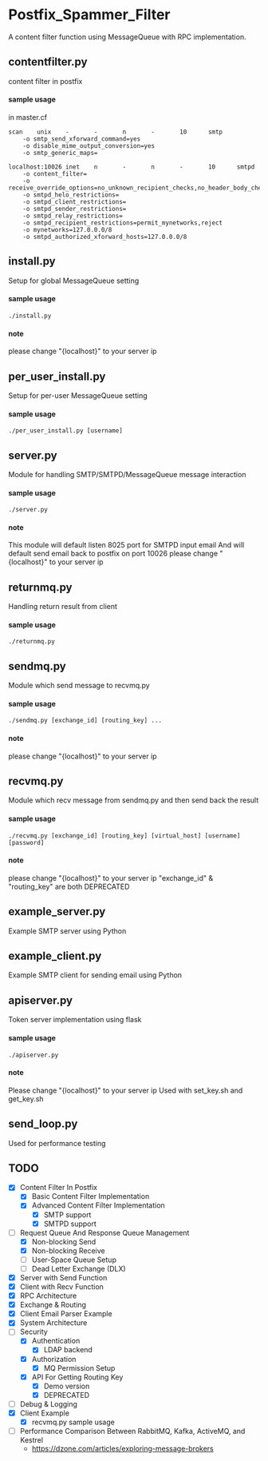 # Postfix_Spammer_Filter
A content filter function using MessageQueue with RPC implementation.

## contentfilter.py
content filter in postfix
#### sample usage
in master.cf
```
scan	unix	-		-		n		-		10		smtp
	-o smtp_send_xforward_command=yes
	-o disable_mime_output_conversion=yes
	-o smtp_generic_maps=

localhost:10026	inet	n		-		n		-		10		smtpd
	-o content_filter=
	-o receive_override_options=no_unknown_recipient_checks,no_header_body_checks,no_milters
	-o smtpd_helo_restrictions=
	-o smtpd_client_restrictions=
	-o smtpd_sender_restrictions=
	-o smtpd_relay_restrictions=
	-o smtpd_recipient_restrictions=permit_mynetworks,reject
	-o mynetworks=127.0.0.0/8
	-o smtpd_authorized_xforward_hosts=127.0.0.0/8
```

## install.py
Setup for global MessageQueue setting
#### sample usage
```
./install.py
```
#### note
please change "{localhost}" to your server ip

## per_user_install.py
Setup for per-user MessageQueue setting
#### sample usage
```
./per_user_install.py [username]
```

## server.py
Module for handling SMTP/SMTPD/MessageQueue message interaction
#### sample usage
```
./server.py
```
#### note
This module will default listen 8025 port for SMTPD input email
And will default send email back to postfix on port 10026
please change "{localhost}" to your server ip

## returnmq.py
Handling return result from client
#### sample usage
```
./returnmq.py
```

## sendmq.py
Module which send message to recvmq.py
#### sample usage
```
./sendmq.py [exchange_id] [routing_key] ...
```
#### note
please change "{localhost}" to your server ip

## recvmq.py
Module which recv message from sendmq.py and then send back the result
#### sample usage
```
./recvmq.py [exchange_id] [routing_key] [virtual_host] [username] [password]
```
#### note
please change "{localhost}" to your server ip
"exchange_id" & "routing_key" are both DEPRECATED


## example_server.py
Example SMTP server using Python

## example_client.py
Example SMTP client for sending email using Python

## apiserver.py
Token server implementation using flask
#### sample usage
```
./apiserver.py
```
#### note
Please change "{localhost}" to your server ip
Used with set_key.sh and get_key.sh

## send_loop.py
Used for performance testing

## TODO
- [x] Content Filter In Postfix
	- [x] Basic Content Filter Implementation
	- [x] Advanced Content Filter Implementation
		- [x] SMTP support
		- [x] SMTPD support
- [ ] Request Queue And Response Queue Management
	- [x] Non-blocking Send
	- [x] Non-blocking Receive
	- [ ] User-Space Queue Setup
	- [ ] Dead Letter Exchange (DLX)
- [x] Server with Send Function
- [x] Client with Recv Function
- [x] RPC Architecture
- [x] Exchange & Routing
- [x] Client Email Parser Example
- [x] System Architecture
- [ ] Security
	- [x] Authentication
		- [x] LDAP backend
	- [x] Authorization
		- [x] MQ Permission Setup
	- [x] API For Getting Routing Key
		- [x] Demo version
		- [x] DEPRECATED
- [ ] Debug & Logging
- [x] Client Example
	- [x] recvmq.py sample usage
- [ ] Performance Comparison Between RabbitMQ, Kafka, ActiveMQ, and Kestrel
	- https://dzone.com/articles/exploring-message-brokers
